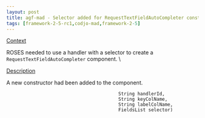 ```yaml
---
layout: post
title: agf-mad - Selector added for RequestTextFieldAutoCompleter constructor
tags: [framework-2-5-rc1,codjo-mad,framework-2-5]
---
```

<u>Context</u>

ROSES needed to use a handler with a selector to create a ```RequestTextFieldAutoCompleter``` component.
\\

<u>Description</u>

A new constructor had been added to the component.

```    public RequestTextFieldAutoCompleter(JTextComponent textField,
                                         String handlerId,
                                         String keyColName,
                                         String labelColName,
                                         FieldsList selector)

```